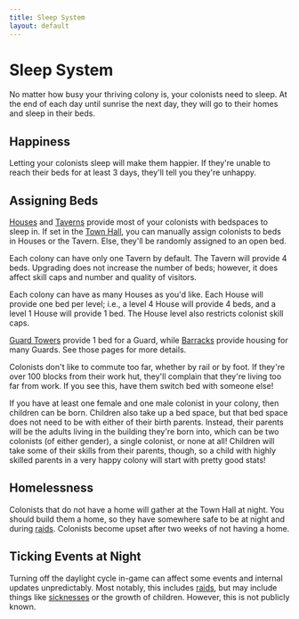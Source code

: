 ```yaml
---
title: Sleep System
layout: default
---
```

# Sleep System

No matter how busy your thriving colony is, your colonists need to sleep. At the end of each day until sunrise the next day, they will go to their homes and sleep in their beds.

## Happiness

Letting your colonists sleep will make them happier. If they're unable to reach their beds for at least 3 days, they'll tell you they're unhappy. 

## Assigning Beds

[Houses](../../source/buildings/house) and [Taverns](../../source/buildings/tavern) provide most of your colonists with bedspaces to sleep in. If set in the [Town Hall](../../source/buildings/townhall), you can manually assign colonists to beds in Houses or the Tavern. Else, they'll be randomly assigned to an open bed.

Each colony can have only one Tavern by default. The Tavern will provide 4 beds. Upgrading does not increase the number of beds; however, it does affect skill caps and number and quality of visitors.

Each colony can have as many Houses as you'd like. Each House will provide one bed per level; i.e., a level 4 House will provide 4 beds, and a level 1 House will provide 1 bed. The House level also restricts colonist skill caps.

[Guard Towers](../../source/buildings/guardtower) provide 1 bed for a Guard, while [Barracks](../../source/buildings/barracks) provide housing for many Guards. See those pages for more details.

Colonists don't like to commute too far, whether by rail or by foot. If they're over 100 blocks from their work hut, they'll complain that they're living too far from work. If you see this, have them switch bed with someone else!

If you have at least one female and one male colonist in your colony, then children can be born. Children also take up a bed space, but that bed space does not need to be with either of their birth parents. Instead, their parents will be the adults living in the building they're born into, which can be two colonists (of either gender), a single colonist, or none at all! Children will take some of their skills from their parents, though, so a child with highly skilled parents in a very happy colony will start with pretty good stats!

## Homelessness

Colonists that do not have a home will gather at the Town Hall at night. You should build them a home, so they have somewhere safe to be at night and during [raids](../../source/systems/raid). Colonists become upset after two weeks of not having a home.

## Ticking Events at Night

Turning off the daylight cycle in-game can affect some events and internal updates unpredictably. Most notably, this includes [raids](../../source/systems/raid), but may include things like [sicknesses](../../source/buildings/hospital) or the growth of children. However, this is not publicly known.
